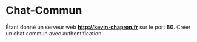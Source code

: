 # Chat-Commun
Étant donné un serveur web **http://kevin-chapron.fr** sur le port **80**. Créer un chat commun avec authentification.
